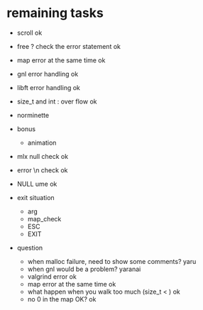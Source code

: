 # remaining tasks
- scroll ok
- free ? check the error statement ok
- map error at the same time ok
- gnl error handling ok
- libft error handling ok
- size_t and int : over flow ok
- norminette
- bonus
    - animation
- mlx null check ok
- error \n check ok
- NULL ume ok

- exit situation
    - arg
    - map_check 
    - ESC 
    - EXIT 

- question
    - when malloc failure, need to show some comments? yaru
    - when gnl would be a problem? yaranai
    - valgrind error ok
    - map error at the same time ok
    - what happen when you walk too much (size_t < ) ok
    - no 0 in the map OK? ok
